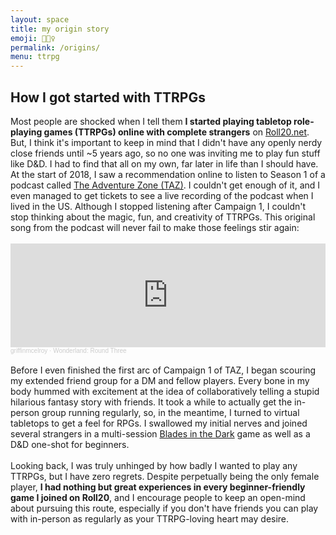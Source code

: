 ```yaml
---
layout: space
title: my origin story
emoji: 🧝🏻‍♀️
permalink: /origins/
menu: ttrpg
---
```

<h2>How I got started with TTRPGs</h2>
Most people are shocked when I tell them <b>I started playing tabletop role-playing games &#40;TTRPGs&#41;  online with complete strangers</b> on <a target="_new" href="https://roll20.net/">Roll20.net</a>. But, I think it's important to keep in mind that I didn't have any openly nerdy close friends until ~5 years ago, so no one was inviting me to play fun stuff like D&D. I had to find that all on my own, far later in life than I should have.  
<br>
At the start of 2018, I saw a recommendation online to listen to Season 1 of a podcast called <a target="_new" href="https://en.wikipedia.org/wiki/The_Adventure_Zone">The Adventure Zone (TAZ)</a>. I couldn't get enough of it, and I even managed to get tickets to see a live recording of the podcast when I lived in the US. Although I stopped listening after Campaign 1, I couldn't stop thinking about the magic, fun, and creativity of TTRPGs. This original song from the podcast will never fail to make those feelings stir again:
<br>
<br>
<iframe width="100%" height="166" scrolling="no" frameborder="no" allow="autoplay" src="https://w.soundcloud.com/player/?url=https%3A//api.soundcloud.com/tracks/309199255&color=%23ff7add&auto_play=false&hide_related=false&show_comments=true&show_user=true&show_reposts=false&show_teaser=true"></iframe><div style="font-size: 10px; color: #cccccc;line-break: anywhere;word-break: normal;overflow: hidden;white-space: nowrap;text-overflow: ellipsis; font-family: Interstate,Lucida Grande,Lucida Sans Unicode,Lucida Sans,Garuda,Verdana,Tahoma,sans-serif;font-weight: 100;"><a href="https://soundcloud.com/griffinmcelroy" title="griffinmcelroy" target="_blank" style="color: #cccccc; text-decoration: none;">griffinmcelroy</a> · <a href="https://soundcloud.com/griffinmcelroy/wonderland-round-three" title="Wonderland: Round Three" target="_blank" style="color: #cccccc; text-decoration: none;">Wonderland: Round Three</a></div>
<br>
Before I even finished the first arc of Campaign 1 of TAZ, I began scouring my extended friend group for a DM and fellow players. Every bone in my body hummed with excitement at the idea of collaboratively telling a stupid hilarious fantasy story with friends. It took a while to actually get the in-person group running regularly, so, in the meantime, I turned to virtual tabletops to get a feel for RPGs. I swallowed my initial nerves and joined several strangers in a multi-session <a target="_new" href="https://evilhat.com/product/blades-in-the-dark/">Blades in the Dark</a> game as well as a D&D one-shot for beginners. 
<br>
<br>
Looking back, I was truly unhinged by how badly I wanted to play any TTRPGs, but I have zero regrets. Despite perpetually being the only female player, <b>I had nothing but great experiences in every beginner-friendly game I joined on Roll20</b>, and I encourage people to keep an open-mind about pursuing this route, especially if you don't have friends you can play with in-person as regularly as your TTRPG-loving heart may desire.  